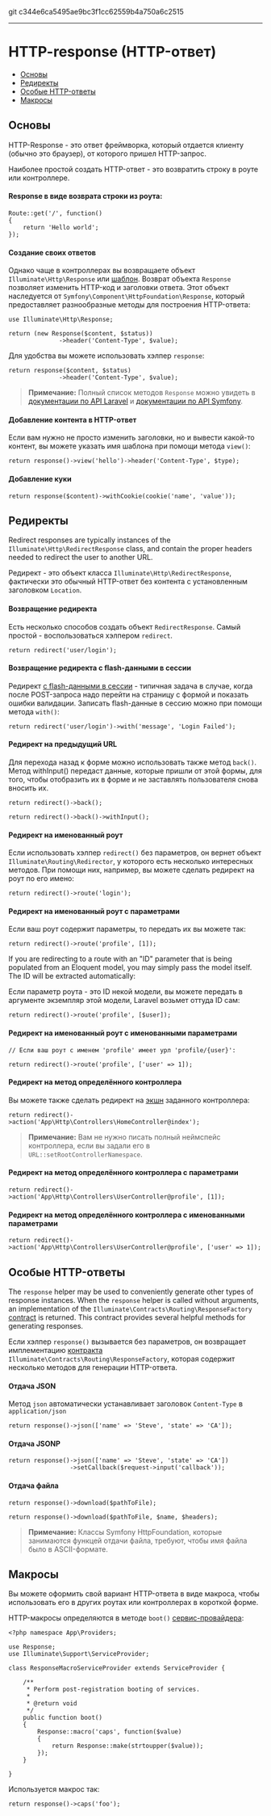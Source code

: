 git c344e6ca5495ae9bc3f1cc62559b4a750a6c2515

---

# HTTP-response (HTTP-ответ)

- [Основы](#basic-responses)
- [Редиректы](#redirects)
- [Особые HTTP-ответы](#special-responses)
- [Макросы](#response-macros)

<a name="basic-responses"></a>
## Основы

HTTP-Response - это ответ фреймворка, который отдается клиенту (обычно это браузер), от которого пришел HTTP-запрос.

Наиболее простой создать HTTP-ответ - это возвратить строку в роуте или контроллере.

#### Response в виде возврата строки из роута:

	Route::get('/', function()
	{
		return 'Hello world';
	});

#### Создание своих ответов

Однако чаще в контроллерах вы возвращаете объект `Illuminate\Http\Response` или [шаблон](/docs/5.0/views). Возврат объекта `Response` позволяет изменить HTTP-код и заголовки ответа. Этот объект наследуется от `Symfony\Component\HttpFoundation\Response`, который предоставляет разнообразные методы для построения HTTP-ответа:

	use Illuminate\Http\Response;

	return (new Response($content, $status))
	              ->header('Content-Type', $value);

Для удобства вы можете использовать хэлпер `response`:

	return response($content, $status)
	              ->header('Content-Type', $value);

> **Примечание:** Полный список методов `Response` можно увидеть в [документации по API Laravel](http://laravel.com/api/master/Illuminate/Http/Response.html) и [документации по API Symfony](http://api.symfony.com/2.5/Symfony/Component/HttpFoundation/Response.html).

#### Добавление контента в HTTP-ответ

Если вам нужно не просто изменить заголовки, но и вывести какой-то контент, вы можете указать имя шаблона при помощи метода `view()`:

	return response()->view('hello')->header('Content-Type', $type);

#### Добавление куки

	return response($content)->withCookie(cookie('name', 'value'));

<a name="redirects"></a>
## Редиректы

Redirect responses are typically instances of the `Illuminate\Http\RedirectResponse` class, and contain the proper headers needed to redirect the user to another URL.

Редирект - это объект класса `Illuminate\Http\RedirectResponse`, фактически это обычный HTTP-ответ без контента с установленным заголовком `Location`.

#### Возвращение редиректа

Есть несколько способов создать объект `RedirectResponse`. Самый простой - воспользоваться хэлпером `redirect`. 

	return redirect('user/login');

#### Возвращение редиректа с flash-данными в сессии

Редирект [с flash-данными в сессии](/docs/5.0/session) - типичная задача в случае, когда после POST-запроса надо перейти на страницу с формой и показать ошибки валидации. Записать flash-данные в сессию можно при помощи метода `with()`:

	return redirect('user/login')->with('message', 'Login Failed');

#### Редирект на предыдущий URL

Для перехода назад к форме можно использовать также метод `back()`. Метод withInput() передаст данные, которые пришли от этой формы, для того, чтобы отобразить их в форме и не заставлять пользователя снова вносить их.

	return redirect()->back();

	return redirect()->back()->withInput();

#### Редирект на именованный роут

Если использовать хэлпер `redirect()` без параметров, он вернет объект `Illuminate\Routing\Redirector`, у которого есть несколько интересных методов. При помощи них, например, вы можете сделать редирект на роут по его имено:

	return redirect()->route('login');

#### Редирект на именованный роут с параметрами

Если ваш роут содержит параметры, то передать их вы можете так:

	return redirect()->route('profile', [1]);

If you are redirecting to a route with an "ID" parameter that is being populated from an Eloquent model, you may simply pass the model itself. The ID will be extracted automatically:

Если параметр роута - это ID некой модели, вы можете передать в аргументе экземпляр этой модели, Laravel возьмет оттуда ID сам:

	return redirect()->route('profile', [$user]);

#### Редирект на именованный роут с именованными параметрами

	// Если ваш роут с именем 'profile' имеет урл 'profile/{user}':

	return redirect()->route('profile', ['user' => 1]);

#### Редирект на метод определённого контроллера

Вы можете также сделать редирект на [экшн](/docs/5.0/controllers) заданного контроллера:

	return redirect()->action('App\Http\Controllers\HomeController@index');

> **Примечание:** Вам не нужно писать полный неймспейс контроллера, если вы задали его в `URL::setRootControllerNamespace`.

#### Редирект на метод определённого контроллера с параметрами

	return redirect()->action('App\Http\Controllers\UserController@profile', [1]);

#### Редирект на метод определённого контроллера с именованными параметрами

	return redirect()->action('App\Http\Controllers\UserController@profile', ['user' => 1]);

<a name="other-responses"></a>
## Особые HTTP-ответы

The `response` helper may be used to conveniently generate other types of response instances. When the `response` helper is called without arguments, an implementation of the `Illuminate\Contracts\Routing\ResponseFactory` [contract](/docs/5.0/contracts) is returned. This contract provides several helpful methods for generating responses.

Если хэлпер `response()` вызывается без параметров, он возвращает имплементацию [контракта](/docs/5.0/contracts) `Illuminate\Contracts\Routing\ResponseFactory`, которая содержит несколько методов для генерации HTTP-ответа. 

#### Отдача JSON

Метод `json` автоматически устанавливает заголовок `Content-Type` в `application/json`

	return response()->json(['name' => 'Steve', 'state' => 'CA']);

#### Отдача JSONP

	return response()->json(['name' => 'Steve', 'state' => 'CA'])
	                 ->setCallback($request->input('callback'));

#### Отдача файла

	return response()->download($pathToFile);

	return response()->download($pathToFile, $name, $headers);

> **Примечание:** Классы Symfony HttpFoundation, которые занимаются функцей отдачи файла, требуют, чтобы имя файла было в ASCII-формате.

<a name="response-macros"></a>
## Макросы

Вы можете оформить свой вариант HTTP-ответа в виде макроса, чтобы использовать его в других роутах или контроллерах в короткой форме. 

HTTP-макросы определяются в методе `boot()` [сервис-провайдера](/docs/5.0/providers):

	<?php namespace App\Providers;

	use Response;
	use Illuminate\Support\ServiceProvider;

	class ResponseMacroServiceProvider extends ServiceProvider {

		/**
		 * Perform post-registration booting of services.
		 *
		 * @return void
		 */
		public function boot()
		{
			Response::macro('caps', function($value)
			{
				return Response::make(strtoupper($value));
			});
		}

	}

Используется макрос так:	

	return response()->caps('foo');
